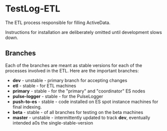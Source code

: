
TestLog-ETL
===========

The ETL process responsible for filling ActiveData.

Instructions for installation are deliberately omitted until development slows down. 

Branches
--------

Each of the branches are meant as stable versions for each of the processes involved in the ETL. Here are the important branches:


* **dev** - unstable - primary branch for accepting changes
* **etl** - stable - for ETL machines
* **primary** - stable - for the "primary" and "coordinator" ES nodes 
* **pulse-logger** - stable - for the PulseLogger
* **push-to-es** - stable - code installed on ES spot instance machines for final indexing. 
* **beta** - stable - of all branches for testing on the beta machines 
* **master** - unstable - intermittently updated to track **dev**, eventually intended a0s the single-stable-version 
